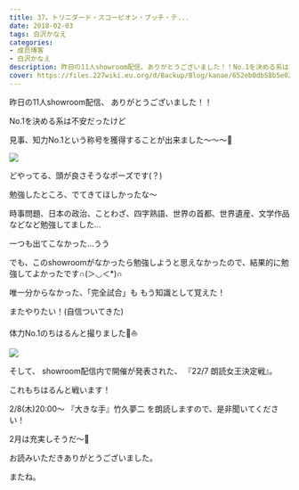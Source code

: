 ```yaml
---
title: 37。トリニダード・スコーピオン・ブッチ・テ...
date: 2018-02-03
tags: 白沢かなえ
categories: 
- 成员博客
- 白沢かなえ
description: 昨日の11人showroom配信、ありがとうございました！！No.1を決める系は不安だったけど見事、知力No.1という称号を獲得することが出来ました〜〜〜👑どやってる、頭が良さ...
cover: https://files.227wiki.eu.org/d/Backup/Blog/kanae/652eb0db58b5e02f99f116b9fb1e4.jpg 
---
```







昨日の11人showroom配信、
ありがとうございました！！




No.1を決める系は不安だったけど

見事、知力No.1という称号を獲得することが出来ました〜〜〜👑


![](https://files.227wiki.eu.org/d/Backup/Blog/kanae/652eb0db58b5e02f99f116b9fb1e4.jpg)



どやってる、頭が良さそうなポーズです(？)






勉強したところ、でてきてほしかったな〜



時事問題、日本の政治、ことわざ、四字熟語、世界の首都、世界遺産、文学作品などなど勉強してました…



一つも出てこなかった…うう



でも、このshowroomがなかったら勉強しようと思えなかったので、結果的に勉強してよかったです∩(＞◡＜*)∩



唯一分からなかった、「完全試合」も
もう知識として覚えた！






またやりたい！(自信ついてきた)











体力No.1のちはるんと撮りました🌷⛵️


![](https://files.227wiki.eu.org/d/Backup/Blog/kanae/652eb0db58b5e02f99f116b9fb1e4-01.jpg)




そして、
showroom配信内で開催が発表された、
『22/7 朗読女王決定戦』。

これもちはるんと戦います！



2/8(木)20:00〜
『大きな手』竹久夢二
を朗読しますので、是非聞いてください！




2月は充実しそうだ〜🌷









お読みいただきありがとうございました。

またね。



